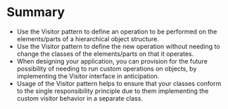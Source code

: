 # Summary

- Use the Visitor pattern to define an operation to be performed on the elements/parts of a hierarchical object structure.
- Use the Visitor pattern to define the new operation without needing to change the classes of the elements/parts on that it operates.
- When designing your application, you can provision for the future possibility of needing to run custom operations on objects, by implementing the Visitor interface in anticipation.
- Usage of the Visitor pattern helps to ensure that your classes conform to the single responsibility principle due to them implementing the custom visitor behavior in a separate class.
